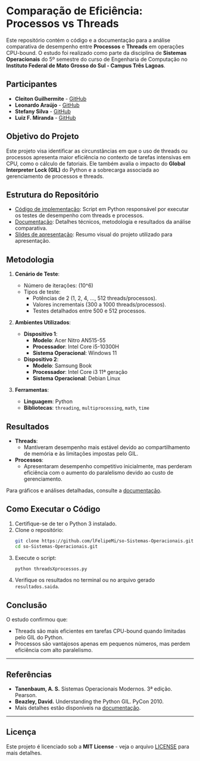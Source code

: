 # Comparação de Eficiência: Processos vs Threads

Este repositório contém o código e a documentação para a análise comparativa de desempenho entre **Processos** e **Threads** em operações CPU-bound. O estudo foi realizado como parte da disciplina de **Sistemas Operacionais** do 5º semestre do curso de Engenharia de Computação no **Instituto Federal de Mato Grosso do Sul - Campus Três Lagoas**.

## Participantes
* **Cleiton Guilhermite** - [GitHub](https://github.com/Draky-Rollgard)
* **Leonardo Araújo** - [GitHub](https://github.com/LeoAboard)
* **Stefany Silva** - [GitHub](https://github.com/stefanytk)
* **Luiz F. Miranda** - [GitHub](https://github.com/lfelipemi)

## Objetivo do Projeto

Este projeto visa identificar as circunstâncias em que o uso de threads ou processos apresenta maior eficiência no contexto de tarefas intensivas em CPU, como o cálculo de fatoriais. Ele também avalia o impacto do **Global Interpreter Lock (GIL)** do Python e a sobrecarga associada ao gerenciamento de processos e threads.

## Estrutura do Repositório

- [Código de implementação](./threadsXprocessos.py): Script em Python responsável por executar os testes de desempenho com threads e processos.
- [Documentação](./ProcessosXThreads.pdf): Detalhes técnicos, metodologia e resultados da análise comparativa.
- [Slides de apresentação](./Apresentação%20-%20Threads%20e%20Processos.pdf): Resumo visual do projeto utilizado para apresentação.

## Metodologia

1. **Cenário de Teste**:
   - Número de iterações: \(10^6\)
   - Tipos de teste:
     - Potências de 2 (1, 2, 4, ..., 512 threads/processos).
     - Valores incrementais (300 a 1000 threads/processos).
     - Testes detalhados entre 500 e 512 processos.

2. **Ambientes Utilizados**:
   - **Dispositivo 1**:
     - **Modelo**: Acer Nitro AN515-55
     - **Processador**: Intel Core i5-10300H
     - **Sistema Operacional**: Windows 11
   - **Dispositivo 2**:
     - **Modelo**: Samsung Book
     - **Processador**: Intel Core i3 11ª geração
     - **Sistema Operacional**: Debian Linux

3. **Ferramentas**:
   - **Linguagem**: Python
   - **Bibliotecas**: `threading`, `multiprocessing`, `math`, `time`

## Resultados

- **Threads**:
  - Mantiveram desempenho mais estável devido ao compartilhamento de memória e às limitações impostas pelo GIL.
- **Processos**:
  - Apresentaram desempenho competitivo inicialmente, mas perderam eficiência com o aumento do paralelismo devido ao custo de gerenciamento.

Para gráficos e análises detalhadas, consulte a [documentação](./ProcessosXThreads.pdf).

## Como Executar o Código

1. Certifique-se de ter o Python 3 instalado.
2. Clone o repositório:
   ```bash
   git clone https://github.com/lFelipeMi/so-Sistemas-Operacionais.git
   cd so-Sistemas-Operacionais.git
   ```
3. Execute o script:
   ```bash
   python threadsXprocessos.py
   ```
4. Verifique os resultados no terminal ou no arquivo gerado `resultados.saida`.

## Conclusão

O estudo confirmou que:
- Threads são mais eficientes em tarefas CPU-bound quando limitadas pelo GIL do Python.
- Processos são vantajosos apenas em pequenos números, mas perdem eficiência com alto paralelismo.

---

## Referências

- **Tanenbaum, A. S.** Sistemas Operacionais Modernos. 3ª edição. Pearson.
- **Beazley, David.** Understanding the Python GIL. PyCon 2010.
- Mais detalhes estão disponíveis na [documentação](./ProcessosXThreads.pdf).

---

## Licença

Este projeto é licenciado sob a **MIT License** - veja o arquivo [LICENSE](LICENSE) para mais detalhes.

